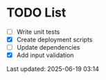# TODO List

- [ ] Write unit tests
- [x] Create deployment scripts
- [ ] Update dependencies
- [x] Add input validation

Last updated: 2025-06-19 03:14
